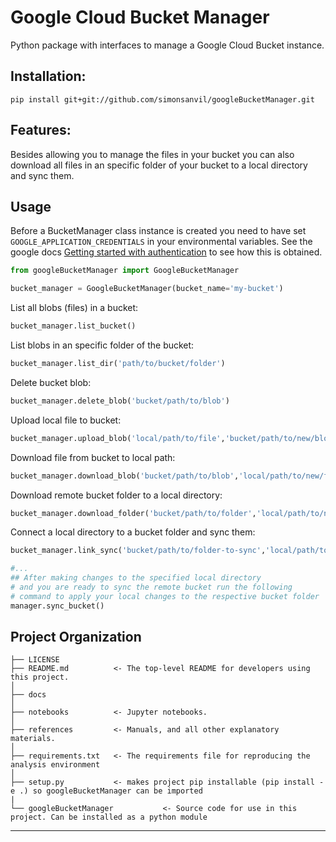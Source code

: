 Google Cloud Bucket Manager
==============================

Python package with interfaces to manage a Google Cloud Bucket instance.

Installation:
---------
```
pip install git+git://github.com/simonsanvil/googleBucketManager.git
```

Features:
---------

Besides allowing you to manage the files in your bucket you can also download all files in an specific folder of your bucket to a local directory and sync them.

Usage
---------

Before a BucketManager class instance is created you need to have set `GOOGLE_APPLICATION_CREDENTIALS` in your environmental variables. See the google docs [Getting started with authentication](https://cloud.google.com/docs/authentication/getting-started) to see how this is obtained. 

```python
from googleBucketManager import GoogleBucketManager

bucket_manager = GoogleBucketManager(bucket_name='my-bucket')
```

List all blobs (files) in a bucket:

```python
bucket_manager.list_bucket()
```
List blobs in an specific folder of the bucket:
```python
bucket_manager.list_dir('path/to/bucket/folder')
```
Delete bucket blob:
```python
bucket_manager.delete_blob('bucket/path/to/blob')
```
Upload local file to bucket:
```python
bucket_manager.upload_blob('local/path/to/file','bucket/path/to/new/blob')
```
Download file from bucket to local path:
```python
bucket_manager.download_blob('bucket/path/to/blob','local/path/to/new/file')
```
Download remote bucket folder to a local directory:
```python
bucket_manager.download_folder('bucket/path/to/folder','local/path/to/new/folder')
```
Connect a local directory to a bucket folder and sync them:
```python
bucket_manager.link_sync('bucket/path/to/folder-to-sync','local/path/to/directory-to-sync')

#...
## After making changes to the specified local directory
# and you are ready to sync the remote bucket run the following 
# command to apply your local changes to the respective bucket folder
manager.sync_bucket() 
```



Project Organization
------------

    ├── LICENSE
    ├── README.md          <- The top-level README for developers using this project.
    │
    ├── docs              
    │    
    ├── notebooks          <- Jupyter notebooks.
    │
    ├── references         <- Manuals, and all other explanatory materials.
    │
    ├── requirements.txt   <- The requirements file for reproducing the analysis environment
    │
    ├── setup.py           <- makes project pip installable (pip install -e .) so googleBucketManager can be imported
    |
    └── googleBucketManager           <- Source code for use in this project. Can be installed as a python module

--------
